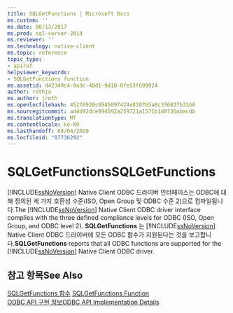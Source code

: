 ```yaml
---
title: SQLGetFunctions | Microsoft Docs
ms.custom: ''
ms.date: 06/13/2017
ms.prod: sql-server-2014
ms.reviewer: ''
ms.technology: native-client
ms.topic: reference
topic_type:
- apiref
helpviewer_keywords:
- SQLGetFunctions function
ms.assetid: d42349c4-0a3c-4bd1-9d10-0fe53f699924
author: rothja
ms.author: jroth
ms.openlocfilehash: 452f6920c8945097424e8387b5a8c356837b3160
ms.sourcegitcommit: ad4d92dce894592a259721a1571b1d8736abacdb
ms.translationtype: MT
ms.contentlocale: ko-KR
ms.lasthandoff: 08/04/2020
ms.locfileid: "87736292"
---
```

# <a name="sqlgetfunctions"></a><span data-ttu-id="74a4f-102">SQLGetFunctions</span><span class="sxs-lookup"><span data-stu-id="74a4f-102">SQLGetFunctions</span></span>
  <span data-ttu-id="74a4f-103">[!INCLUDE[ssNoVersion](../../includes/ssnoversion-md.md)] Native Client ODBC 드라이버 인터페이스는 ODBC에 대해 정의된 세 가지 호환성 수준(ISO, Open Group 및 ODBC 수준 2)으로 컴파일됩니다.</span><span class="sxs-lookup"><span data-stu-id="74a4f-103">The [!INCLUDE[ssNoVersion](../../includes/ssnoversion-md.md)] Native Client ODBC driver interface complies with the three defined compliance levels for ODBC (ISO, Open Group, and ODBC level 2).</span></span> <span data-ttu-id="74a4f-104">**SQLGetFunctions** 는 [!INCLUDE[ssNoVersion](../../includes/ssnoversion-md.md)] Native Client ODBC 드라이버에 모든 ODBC 함수가 지원된다는 것을 보고합니다.</span><span class="sxs-lookup"><span data-stu-id="74a4f-104">**SQLGetFunctions** reports that all ODBC functions are supported for the [!INCLUDE[ssNoVersion](../../includes/ssnoversion-md.md)] Native Client ODBC driver.</span></span>  
  
## <a name="see-also"></a><span data-ttu-id="74a4f-105">참고 항목</span><span class="sxs-lookup"><span data-stu-id="74a4f-105">See Also</span></span>  
 <span data-ttu-id="74a4f-106">[SQLGetFunctions 함수](https://go.microsoft.com/fwlink/?LinkId=59353) </span><span class="sxs-lookup"><span data-stu-id="74a4f-106">[SQLGetFunctions Function](https://go.microsoft.com/fwlink/?LinkId=59353) </span></span>  
 [<span data-ttu-id="74a4f-107">ODBC API 구현 정보</span><span class="sxs-lookup"><span data-stu-id="74a4f-107">ODBC API Implementation Details</span></span>](odbc-api-implementation-details.md)  
  
  
